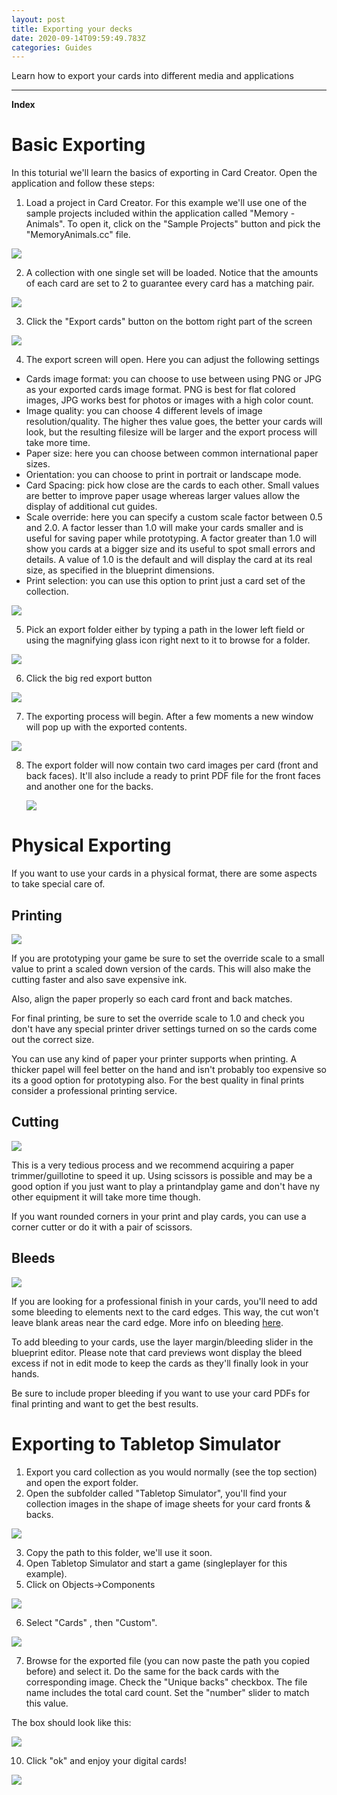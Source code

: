 ```yaml
---
layout: post
title: Exporting your decks
date: 2020-09-14T09:59:49.783Z
categories: Guides
---
```

Learn how to export your cards into different media and applications

- - -

**Index**

# Basic Exporting

In this toturial we'll learn the basics of exporting in Card Creator. Open the application and follow these steps:

1. Load a project in Card Creator. For this example we'll use one of the sample projects included within the application called "Memory - Animals". To open it, click on the "Sample Projects" button and pick the "MemoryAnimals.cc" file.

![](/img/upload/1.png)

2. A collection with one single set will be loaded. Notice that the amounts of each card are set to 2 to guarantee every card has a matching pair.

![](/img/upload/2.png)

3. Click the "Export cards" button on the bottom right part of the screen

![](/img/upload/3.png)

4. The export screen will open. Here you can adjust the following settings

* Cards image format: you can choose to use between using PNG or JPG as your exported cards image format. PNG is best for flat colored images, JPG works best for photos or images with a high color count.
* Image quality: you can choose 4 different levels of image resolution/quality. The higher thes value goes, the better your cards will look, but the resulting filesize will be larger and the export process will take more time.
* Paper size: here you can choose between common international paper sizes.
* Orientation: you can choose to print in portrait or landscape mode.
* Card Spacing: pick how close are the cards to each other. Small values are better to improve paper usage whereas larger values allow the display of additional cut guides.
* Scale override: here you can specify a custom scale factor between 0.5 and 2.0. A factor lesser than 1.0 will make your cards smaller and is useful for saving paper while prototyping. A factor greater than 1.0 will show you cards at a bigger size and its useful to spot small errors and details. A value of 1.0 is the default and will display the card at its real size, as specified in the blueprint dimensions.
* Print selection: you can use this option to print just a card set of the collection.

![](/img/upload/4.gif)

5. Pick an export folder either by typing a path in the lower left field or using the magnifying glass icon right next to it to browse for a folder.

![](/img/upload/5.png)

6. Click the big red export button

![](/img/upload/6.png)

7. The exporting process will begin. After a few moments a new window will pop up with the exported contents.

![](/img/upload/7.gif)

8. The export folder will now contain two card images per card (front and back faces). It'll also include a ready to print PDF file for the front faces and another one for the backs.

   ![](/img/upload/8.png)

# Physical Exporting

If you want to use your cards in a physical format, there are some aspects to take special care of.

## Printing

![](/img/upload/9.jpg)

If you are prototyping your game be sure to set the override scale to a small value to print a scaled down version of the cards. This will also make the cutting faster and also save expensive ink.

Also, align the paper properly so each card front and back matches.

For final printing, be sure to set the override scale to 1.0 and check you don't have any special printer driver settings turned on so the cards come out the correct size.

You can use any kind of paper your printer supports when printing. A thicker papel will feel better on the hand and isn't probably too expensive so its a good option for prototyping also. For the best quality in final prints consider a professional printing service.

## Cutting

![](/img/upload/10.jpg)

This is a very tedious process and we recommend acquiring a paper trimmer/guillotine to speed it up. Using scissors is possible and may be a good option if you just want to play a printandplay game and don't have ny other equipment it will take more time though.

If you want rounded corners in your print and play cards, you can use a corner cutter or do it with a pair of scissors.

## Bleeds

![](/img/upload/11.png)

If you are looking for a professional finish in your cards, you'll need to add some bleeding to elements next to the card edges. This way, the cut won't leave blank areas near the card edge. More info on bleeding [here](http://creepymonkey.ca/2016/11/12/creepy-tip-8-full-bleed-or-no-bleed-what-is-a-bleed/).

To add bleeding to your cards, use the layer margin/bleeding slider in the blueprint editor. Please note that card previews wont display the bleed excess if not in edit mode to keep the cards as they'll finally look in your hands.

Be sure to include proper bleeding if you want to use your card PDFs for final printing and want to get the best results.

# Exporting to Tabletop Simulator

1. Export you card collection as you would normally (see the top section) and open the export folder.
2. Open the subfolder called "Tabletop Simulator", you'll find your collection images in the shape of image sheets for your card fronts & backs.

![](/img/upload/12.png)

3. Copy the path to this folder, we'll use it soon.
4. Open Tabletop Simulator and start a game (singleplayer for this example).
5. Click on Objects->Components

![](/img/upload/13.png)

6. Select "Cards" , then "Custom".

![](/img/upload/14.png)

7. Browse for the exported file (you can now paste the path you copied before) and select it. Do the same for the back cards with the corresponding image. Check the "Unique backs" checkbox. The file name includes the total card count. Set the "number" slider to match this value.

The box should look like this:

![](/img/upload/15.png)

10. Click "ok" and enjoy your digital cards!

![](/img/upload/16.png)